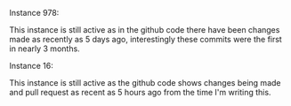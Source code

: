 Instance 978:

This instance is still active as in the github code there have been changes made as recently as 5 days ago, interestingly these commits were the first in nearly 3 months. 

Instance 16:

This instance is still active as the github code shows changes being made and pull request as recent as 5 hours ago from the time I'm writing this. 
